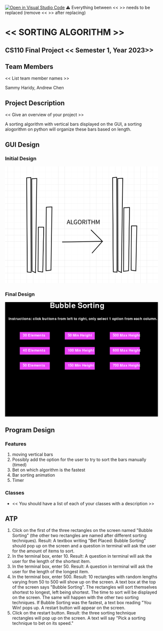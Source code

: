 [![Open in Visual Studio Code](https://classroom.github.com/assets/open-in-vscode-718a45dd9cf7e7f842a935f5ebbe5719a5e09af4491e668f4dbf3b35d5cca122.svg)](https://classroom.github.com/online_ide?assignment_repo_id=12804164&assignment_repo_type=AssignmentRepo)
:warning: Everything between << >> needs to be replaced (remove << >> after replacing)

# << SORTING ALGORITHM >>
## CS110 Final Project  << Semester 1, Year 2023>>

## Team Members

<< List team member names >>

Sammy Haridy, Andrew Chen

## Project Description

<< Give an overview of your project >>

A sorting algorithm with vertical bars displayed on the GUI, a sorting alogorithm on python will organize these bars based on length.    

## GUI Design

### Initial Design

![initial gui](assets/gui.jpg)

### Final Design

![final gui](assets/finalgui.jpg)

## Program Design

### Features

1. moving vertical bars
2. Possibly add the option for the user to try to sort the bars manually (timed)
3. Bet on which algorithm is the fastest 
4. Bar sorting animation
5. Timer

### Classes

- << You should have a list of each of your classes with a description >>

## ATP

1. Click on the first of the three rectangles on the screen named "Bubble Sorting" (the other two rectangles are named after different sorting techniques). Result: A textbox writing "Bet Placed: Bubble Sorting" should pop up on the screen and a question in terminal will ask the user for the amount of items to sort.
2. In the terminal box, enter 10. Result: A question in terminal will ask the user for the length of the shortest item. 
3. In the terminal box, enter 50. Result: A question in terminal will ask the user for the length of the longest item. 
4. In the terminal box, enter 500. Result: 10 rectangles with random lengths varying from 50 to 500 will show up on the screen. A text box at the top of the screen says "Bubble Sorting". The rectangles will sort themselves shortest to longest, left being shortest. The time to sort will be displayed on the screen. The same will happen with the other two sorting techniques. If Bubble Sorting was the fastest, a text box reading "You Win! pops up. A restart button will appear on the screen.
2. Click on the restart button. Result: the three sorting technique rectangles will pop up on the screen. A text will say "Pick a sorting technique to bet on its speed."

